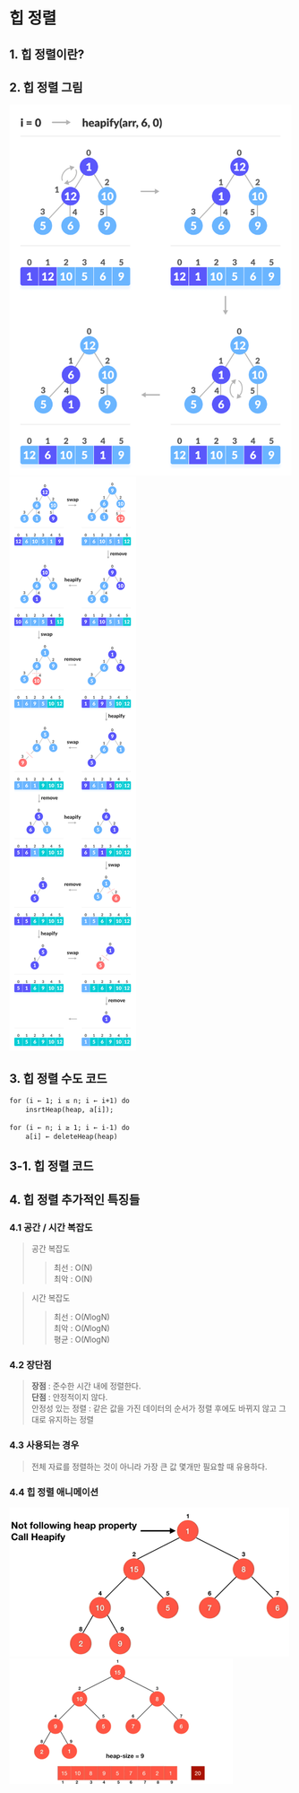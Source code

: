 힙 정렬 
====


## 1. 힙 정렬이란?


## 2. 힙 정렬 그림
![Alt text](/imgs/heapsort1.png)
![Alt text](/imgs/heapsort2.png)


## 3. 힙 정렬 수도 코드
```
for (i ← 1; i ≤ n; i ← i+1) do
    insrtHeap(heap, a[i]);

for (i ← n; i ≥ 1; i ← i-1) do
    a[i] ← deleteHeap(heap)
```

## 3-1.  힙 정렬 코드

## 4. 힙 정렬 추가적인 특징들
### 4.1 공간 / 시간 복잡도
>공간 복잡도
> > 최선 : O(N) \
최악 : O(N)

>시간 복잡도
> >  최선 : O(𝑁logN) \
최악 : O(𝑁logN) \
평균 : O(𝑁logN)

### 4.2 장단점
> **장점** : 준수한 시간 내에 정렬한다. \
**단점** : 안정적이지 않다. \
안정성 있는 정렬 : 같은 값을 가진 데이터의 순서가 정렬 후에도 바뀌지 않고 그대로 유지하는 정렬

### 4.3 사용되는 경우
> 전체 자료를 정렬하는 것이 아니라 가장 큰 값 몇개만 필요할 때 유용하다.

### 4.4 힙 정렬 애니메이션
![힙 정렬](/imgs/heapsort_move1.gif)
![힙 정렬](/imgs/heapsort_move2.gif)